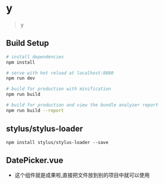 # y

> y

## Build Setup

``` bash
# install dependencies
npm install

# serve with hot reload at localhost:8080
npm run dev

# build for production with minification
npm run build

# build for production and view the bundle analyzer report
npm run build --report
```
## stylus/stylus-loader
```
npm install stylus/stylus-loader --save
```

## DatePicker.vue
- 这个组件就是成果啦,直接把文件放到别的项目中就可以使用